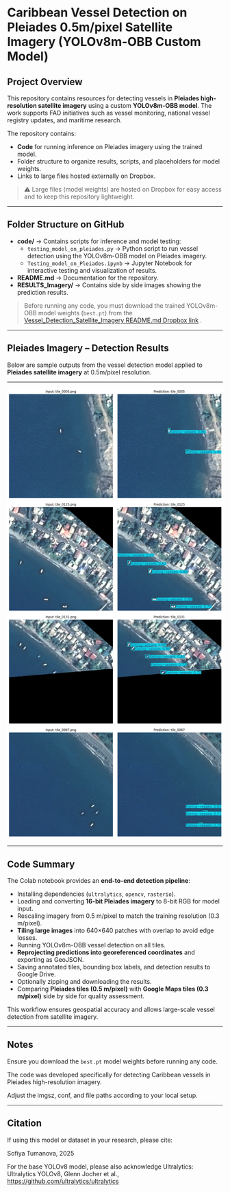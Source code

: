 # Caribbean Vessel Detection on Pleiades 0.5m/pixel Satellite Imagery (YOLOv8m-OBB Custom Model)

## Project Overview
This repository contains resources for detecting vessels in **Pleiades high-resolution satellite imagery** using a custom **YOLOv8m-OBB model**. The work supports FAO initiatives such as vessel monitoring, national vessel registry updates, and maritime research.  

The repository contains:

- **Code** for running inference on Pleiades imagery using the trained model.
- Folder structure to organize results, scripts, and placeholders for model weights.
- Links to large files hosted externally on Dropbox.

> ⚠️ Large files (model weights) are hosted on Dropbox for easy access and to keep this repository lightweight.

---

## Folder Structure on GitHub

- **code/** → Contains scripts for inference and model testing:
  - `testing_model_on_pleiades.py` → Python script to run vessel detection using the YOLOv8m-OBB model on Pleiades imagery.  
  - `Testing_model_on_Pleiades.ipynb` → Jupyter Notebook for interactive testing and visualization of results.  
- **README.md** → Documentation for the repository.
- **RESULTS_Imagery/** → Contains side by side images showing the prediction results.

> Before running any code, you must download the trained YOLOv8m-OBB model weights (`best.pt`) from the [Vessel_Detection_Satellite_Imagery README.md Dropbox link](https://www.dropbox.com/scl/fi/lh385t61iee52r4d3hyo0/best.pt?rlkey=7gsyw8qo3dpkxc2uueyf8ba6e&st=z9fufaa6&dl=0)
.

---
## Pleiades Imagery – Detection Results

Below are sample outputs from the vessel detection model applied to **Pleiades satellite imagery** at 0.5m/pixel resolution.

---

![Result 1](RESULTS_Imagery/download%20(1).png)
![Result 2](RESULTS_Imagery/download%20(13).png)
![Result 3](RESULTS_Imagery/download%20(15).png)
![Result 4](RESULTS_Imagery/download%20(4).png)

---
## Code Summary
The Colab notebook provides an **end-to-end detection pipeline**:  
- Installing dependencies (`ultralytics`, `opencv`, `rasterio`).  
- Loading and converting **16-bit Pleiades imagery** to 8-bit RGB for model input.  
- Rescaling imagery from 0.5 m/pixel to match the training resolution (0.3 m/pixel).  
- **Tiling large images** into 640×640 patches with overlap to avoid edge losses.  
- Running YOLOv8m-OBB vessel detection on all tiles.  
- **Reprojecting predictions into georeferenced coordinates** and exporting as GeoJSON.  
- Saving annotated tiles, bounding box labels, and detection results to Google Drive.  
- Optionally zipping and downloading the results.  
- Comparing **Pleiades tiles (0.5 m/pixel)** with **Google Maps tiles (0.3 m/pixel)** side by side for quality assessment.  

This workflow ensures geospatial accuracy and allows large-scale vessel detection from satellite imagery.  

---
## Notes

Ensure you download the `best.pt` model weights before running any code.

The code was developed specifically for detecting Caribbean vessels in Pleiades high-resolution imagery.

Adjust the imgsz, conf, and file paths according to your local setup.

---
## Citation

If using this model or dataset in your research, please cite:

Sofiya Tumanova, 2025

For the base YOLOv8 model, please also acknowledge Ultralytics:
Ultralytics YOLOv8, Glenn Jocher et al., https://github.com/ultralytics/ultralytics
